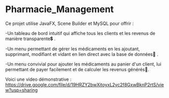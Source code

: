 # Pharmacie_Management
Ce projet utilise JavaFX, Scene Builder et MySQL pour offrir :

-Un tableau de bord intuitif qui affiche tous les clients et les revenus de manière transparente💲 . 

-Un menu permettant de gérer les médicaments en les ajoutant, supprimant, modifiant et vidant en lien direct avec la base de données🔗 . 

-Un menu convivial pour ajouter les médicaments au panier d'un client, lui permettant de payer facilement et de calculer les revenus générés💊.


Voici une video démonstrative :  https://drive.google.com/file/d/19HRZY2bwXitoyxL2yc2f8GxwBknP2rtS/view?usp=sharing
